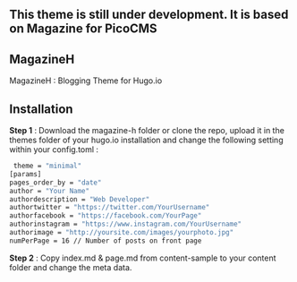 ## This theme is still under development. It is based on Magazine for PicoCMS

## MagazineH
MagazineH : Blogging Theme for Hugo.io

## Installation

**Step 1** : Download the magazine-h folder or clone the repo, upload it in the themes folder of your hugo.io installation and change the following setting within your config.toml :
```sh
 theme = "minimal"
[params]
pages_order_by = "date"
author = "Your Name"
authordescription = "Web Developer"
authortwitter = "https://twitter.com/YourUsername"
authorfacebook = "https://facebook.com/YourPage"
authorinstagram = "https://www.instagram.com/YourUsername"
authorimage = "http://yoursite.com/images/yourphoto.jpg"
numPerPage = 16 // Number of posts on front page
```

**Step 2** : Copy index.md & page.md from content-sample to your content folder and change the meta data.
